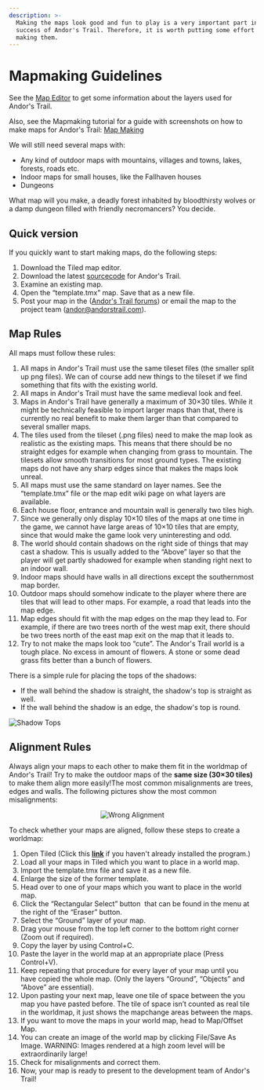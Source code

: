 ```yaml
---
description: >-
  Making the maps look good and fun to play is a very important part in the
  success of Andor's Trail. Therefore, it is worth putting some effort into
  making them.
---
```


# Mapmaking Guidelines

See the [Map Editor](map-editor.md) to get some information about the layers used for Andor's Trail.

Also, see the Mapmaking tutorial for a guide with screenshots on how to make maps for Andor's Trail: [Map Making](map-making/)

We will still need several maps with:

* Any kind of outdoor maps with mountains, villages and towns, lakes, forests, roads etc.
* Indoor maps for small houses, like the Fallhaven houses
* Dungeons

What map will you make, a deadly forest inhabited by bloodthirsty wolves or a damp dungeon filled with friendly necromancers? You decide.

## Quick version

If you quickly want to start making maps, do the following steps:

1. Download the Tiled map editor.
2. Download the latest [sourcecode](https://github.com/Zukero/andors-trail) for Andor's Trail.
3. Examine an existing map.
4. Open the “template.tmx” map. Save that as a new file.
5. Post your map in the ([Andor's Trail forums](https://andorstrail.com)) or email the map to the project team (andor@andorstrail.com).

## Map Rules

All maps must follow these rules:

1. All maps in Andor's Trail must use the same tileset files (the smaller split up png files). We can of course add new things to the tileset if we find something that fits with the existing world.
2. All maps in Andor's Trail must have the same medieval look and feel.
3. Maps in Andor's Trail have generally a maximum of 30×30 tiles. While it might be technically feasible to import larger maps than that, there is currently no real benefit to make them larger than that compared to several smaller maps.
4. The tiles used from the tileset (.png files) need to make the map look as realistic as the existing maps. This means that there should be no straight edges for example when changing from grass to mountain. The tilesets allow smooth transitions for most ground types. The existing maps do not have any sharp edges since that makes the maps look unreal.
5. All maps must use the same standard on layer names. See the “template.tmx” file or the map edit wiki page on what layers are available.
6. Each house floor, entrance and mountain wall is generally two tiles high.
7. Since we generally only display 10×10 tiles of the maps at one time in the game, we cannot have large areas of 10×10 tiles that are empty, since that would make the game look very uninteresting and odd.
8. The world should contain shadows on the right side of things that may cast a shadow. This is usually added to the “Above” layer so that the player will get partly shadowed for example when standing right next to an indoor wall.
9. Indoor maps should have walls in all directions except the southernmost map border.&#x20;
10. Outdoor maps should somehow indicate to the player where there are tiles that will lead to other maps. For example, a road that leads into the map edge.&#x20;
11. Map edges should fit with the map edges on the map they lead to. For example, if there are two trees north of the west map exit, there should be two trees north of the east map exit on the map that it leads to.&#x20;
12. Try to not make the maps look too “cute”. The Andor's Trail world is a tough place. No excess in amount of flowers. A stone or some dead grass fits better than a bunch of flowers.

There is a simple rule for placing the tops of the shadows:

* If the wall behind the shadow is straight, the shadow's top is straight as well.
* If the wall behind the shadow is an edge, the shadow's top is round.

![Shadow Tops](../../.gitbook/assets/shadow_tops.png)

## Alignment Rules

&#x20;Always align your maps to each other to make them fit in the worldmap of Andor's Trail! Try to make the outdoor maps of the **same size (30×30 tiles)** to make them align more easily!The most common misalignments are trees, edges and walls. The following pictures show the most common misalignments:

<div align="center"><img src="../../.gitbook/assets/alignmentmap_false.png" alt="Wrong Alignment"></div>



<div align="center"><img src="../../.gitbook/assets/alignmentmap_correct.png" alt=""></div>

To check whether your maps are aligned, follow these steps to create a worldmap:



1. Open Tiled (Click this [**link**](https://andorstrail.com/wiki/test/andors_trail_wiki/developer_section/map_making.html) if you haven't already installed the program.)
2. Load all your maps in Tiled which you want to place in a world map.
3. Import the template.tmx file and save it as a new file.
4. Enlarge the size of the former template.
5. Head over to one of your maps which you want to place in the world map.
6. Click the “Rectangular Select” button <img src="../../.gitbook/assets/selection_tool.png" alt="" data-size="original"> that can be found in the menu at the right of the “Eraser” button.
7. Select the “Ground” layer of your map.
8. Drag your mouse from the top left corner to the bottom right corner (Zoom out if required).
9. Copy the layer by using Control+C.
10. Paste the layer in the world map at an appropriate place (Press Control+V).
11. Keep repeating that procedure for every layer of your map until you have copied the whole map. (Only the layers “Ground”, “Objects” and “Above” are essential).
12. Upon pasting your next map, leave one tile of space between the you map you have pasted before. The tile of space isn’t counted as real tile in the worldmap, it just shows the mapchange areas between the maps.
13. If you want to move the maps in your world map, head to Map/Offset Map.
14. You can create an image of the world map by clicking File/Save As Image. WARNING: Images rendered at a high zoom level will be extraordinarily large!
15. Check for misalignments and correct them.
16. Now, your map is ready to present to the development team of Andor's Trail!
